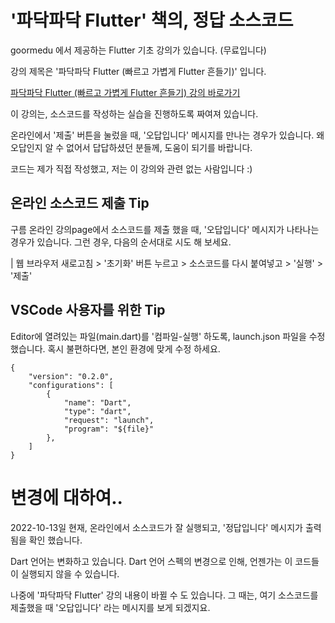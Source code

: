 # '파닥파닥 Flutter' 책의, 정답 소스코드

goormedu 에서 제공하는 Flutter 기초 강의가 있습니다. (무료입니다)

강의 제목은 '파닥파닥 Flutter (빠르고 가볍게 Flutter 흔들기)' 입니다.

[파닥파닥 Flutter (빠르고 가볍게 Flutter 흔들기) 강의 바로가기](https://edu.goorm.io/lecture/17450/파닥파닥-flutter-빠르고-가볍게-flutter-흔들기)

이 강의는, 소스코드를 작성하는 실습을 진행하도록 짜여져 있습니다.

온라인에서 '제출' 버튼을 눌렀을 때, '오답입니다' 메시지를 만나는 경우가 있습니다.
왜 오답인지 알 수 없어서 답답하셨던 분들께, 도움이 되기를 바랍니다.

코드는 제가 직접 작성했고, 저는 이 강의와 관련 없는 사람입니다 :)

## 온라인 소스코드 제출 Tip

구름 온라인 강의page에서 소스코드를 제출 했을 때, '오답입니다' 메시지가 나타나는 경우가 있습니다.
그런 경우, 다음의 순서대로 시도 해 보세요.

| 웹 브라우저 새로고침 > '초기화' 버튼 누르고 > 소스코드를 다시 붙여넣고 > '실행' > '제출'

## VSCode 사용자를 위한 Tip

Editor에 열려있는 파일(main.dart)를 '컴파일-실행' 하도록, 
launch.json 파일을 수정했습니다. 혹시 불편하다면, 본인 환경에 맞게 수정 하세요.

```
{
    "version": "0.2.0",
    "configurations": [
        {
            "name": "Dart",
            "type": "dart",
            "request": "launch",
            "program": "${file}"
        },
    ]
}
```

# 변경에 대하여..

2022-10-13일 현재, 온라인에서 소스코드가 잘 실행되고, '정답입니다' 메시지가 출력됨을 확인 했습니다.

Dart 언어는 변화하고 있습니다. Dart 언어 스펙의 변경으로 인해,
언젠가는 이 코드들이 실행되지 않을 수 있습니다.

나중에 '파닥파닥 Flutter' 강의 내용이 바뀔 수 도 있습니다.
그 때는, 여기 소스코드를 제출했을 때 '오답입니다' 라는 메시지를 보게 되겠지요.

